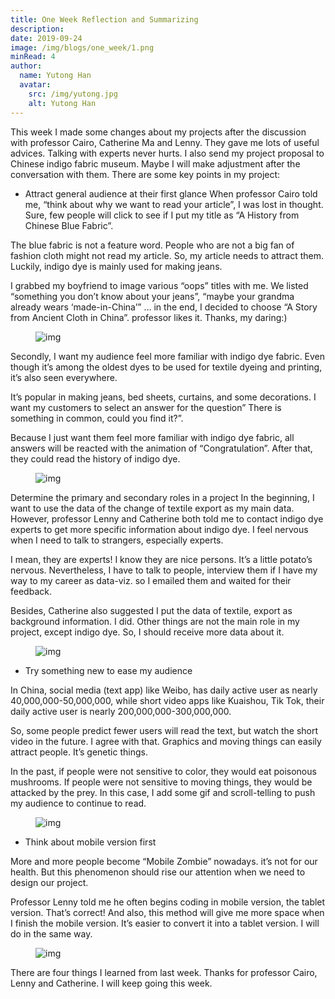 ```yaml
---
title: One Week Reflection and Summarizing
description: 
date: 2019-09-24
image: /img/blogs/one_week/1.png
minRead: 4
author:
  name: Yutong Han
  avatar:
    src: /img/yutong.jpg
    alt: Yutong Han
---
```


This week I made some changes about my projects after the discussion with professor Cairo, Catherine Ma and Lenny. They gave me lots of useful advices. Talking with experts never hurts. I also send my project proposal to Chinese indigo fabric museum. Maybe I will make adjustment after the conversation with them. There are some key points in my project:

- Attract general audience at their first glance
When professor Cairo told me, “think about why we want to read your article”, I was lost in thought. Sure, few people will click to see if I put my title as “A History from Chinese Blue Fabric”.

The blue fabric is not a feature word. People who are not a big fan of fashion cloth might not read my article. So, my article needs to attract them. Luckily, indigo dye is mainly used for making jeans.

I grabbed my boyfriend to image various “oops” titles with me. We listed “something you don’t know about your jeans”, “maybe your grandma already wears ‘made-in-China’” … in the end, I decided to choose “A Story from Ancient Cloth in China”. professor likes it. Thanks, my daring:)

<figure class="blog-img-container">
  <img src="/img/blogs/one_week/1.png" class="blog-img" alt="img" loading="lazy" />
</figure>

Secondly, I want my audience feel more familiar with indigo dye fabric. Even though it’s among the oldest dyes to be used for textile dyeing and printing, it’s also seen everywhere.

It’s popular in making jeans, bed sheets, curtains, and some decorations. I want my customers to select an answer for the question” There is something in common, could you find it?”.

Because I just want them feel more familiar with indigo dye fabric, all answers will be reacted with the animation of “Congratulation”. After that, they could read the history of indigo dye.

<figure class="blog-img-container">
  <img src="/img/blogs/one_week/2.png" class="blog-img" alt="img" loading="lazy" />
</figure>

Determine the primary and secondary roles in a project
In the beginning, I want to use the data of the change of textile export as my main data. However, professor Lenny and Catherine both told me to contact indigo dye experts to get more specific information about indigo dye. I feel nervous when I need to talk to strangers, especially experts.

I mean, they are experts! I know they are nice persons. It’s a little potato’s nervous. Nevertheless, I have to talk to people, interview them if I have my way to my career as data-viz. so I emailed them and waited for their feedback.

Besides, Catherine also suggested I put the data of textile, export as background information. I did. Other things are not the main role in my project, except indigo dye. So, I should receive more data about it.

<figure class="blog-img-container">
  <img src="/img/blogs/one_week/3.png" class="blog-img" alt="img" loading="lazy" />
</figure>

- Try something new to ease my audience

In China, social media (text app) like Weibo, has daily active user as nearly 40,000,000-50,000,000, while short video apps like Kuaishou, Tik Tok, their daily active user is nearly 200,000,000-300,000,000.

So, some people predict fewer users will read the text, but watch the short video in the future. I agree with that. Graphics and moving things can easily attract people. It’s genetic things.

In the past, if people were not sensitive to color, they would eat poisonous mushrooms. If people were not sensitive to moving things, they would be attacked by the prey. In this case, I add some gif and scroll-telling to push my audience to continue to read.

<figure class="blog-img-container">
  <img src="/img/blogs/one_week/4.gif" class="blog-img-small" alt="img" loading="lazy" />
</figure>

- Think about mobile version first

More and more people become “Mobile Zombie” nowadays. it’s not for our health. But this phenomenon should rise our attention when we need to design our project.

Professor Lenny told me he often begins coding in mobile version, the tablet version. That’s correct! And also, this method will give me more space when I finish the mobile version. It’s easier to convert it into a tablet version. I will do in the same way.

<figure class="blog-img-container">
  <img src="/img/blogs/one_week/5.png" class="blog-img-small" alt="img" loading="lazy" />
</figure>

There are four things I learned from last week. Thanks for professor Cairo, Lenny and Catherine. I will keep going this week.